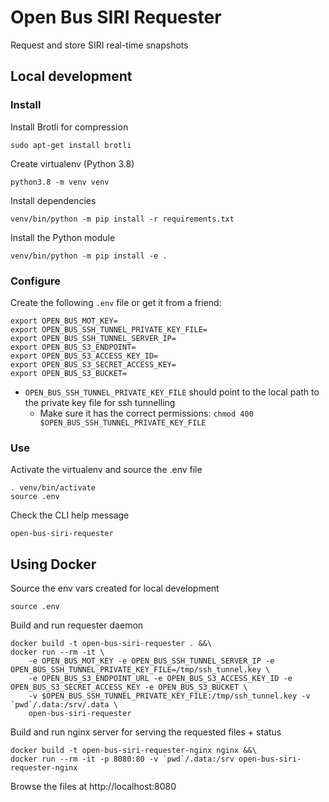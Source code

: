 # Open Bus SIRI Requester

Request and store SIRI real-time snapshots


## Local development


### Install

Install Brotli for compression

```
sudo apt-get install brotli
```

Create virtualenv (Python 3.8)

```
python3.8 -m venv venv
```

Install dependencies

```
venv/bin/python -m pip install -r requirements.txt
```

Install the Python module

```
venv/bin/python -m pip install -e .
```


### Configure

Create the following `.env` file or get it from a friend:

```
export OPEN_BUS_MOT_KEY=
export OPEN_BUS_SSH_TUNNEL_PRIVATE_KEY_FILE=
export OPEN_BUS_SSH_TUNNEL_SERVER_IP=
export OPEN_BUS_S3_ENDPOINT=
export OPEN_BUS_S3_ACCESS_KEY_ID=
export OPEN_BUS_S3_SECRET_ACCESS_KEY=
export OPEN_BUS_S3_BUCKET=
```

* `OPEN_BUS_SSH_TUNNEL_PRIVATE_KEY_FILE` should point to the local path to the private key file for ssh tunnelling
  * Make sure it has the correct permissions: `chmod 400 $OPEN_BUS_SSH_TUNNEL_PRIVATE_KEY_FILE`


### Use

Activate the virtualenv and source the .env file

```
. venv/bin/activate
source .env
```

Check the CLI help message

```
open-bus-siri-requester
```

## Using Docker

Source the env vars created for local development

```
source .env
```

Build and run requester daemon

```
docker build -t open-bus-siri-requester . &&\
docker run --rm -it \
    -e OPEN_BUS_MOT_KEY -e OPEN_BUS_SSH_TUNNEL_SERVER_IP -e OPEN_BUS_SSH_TUNNEL_PRIVATE_KEY_FILE=/tmp/ssh_tunnel.key \
    -e OPEN_BUS_S3_ENDPOINT_URL -e OPEN_BUS_S3_ACCESS_KEY_ID -e OPEN_BUS_S3_SECRET_ACCESS_KEY -e OPEN_BUS_S3_BUCKET \
    -v $OPEN_BUS_SSH_TUNNEL_PRIVATE_KEY_FILE:/tmp/ssh_tunnel.key -v `pwd`/.data:/srv/.data \
    open-bus-siri-requester
```

Build and run nginx server for serving the requested files + status

```
docker build -t open-bus-siri-requester-nginx nginx &&\
docker run --rm -it -p 8080:80 -v `pwd`/.data:/srv open-bus-siri-requester-nginx
```

Browse the files at http://localhost:8080
